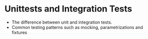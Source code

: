 # Unittests and Integration Tests
  - The difference between unit and integration tests.
  - Common testing patterns such as mocking, parametrizations and fixtures
